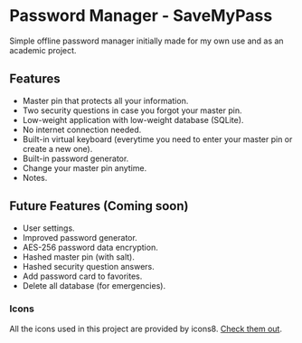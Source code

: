 # Password Manager - SaveMyPass

Simple offline password manager initially made for my own use and as an academic project.

## Features

* Master pin that protects all your information.
* Two security questions in case you forgot your master pin.
* Low-weight application with low-weight database (SQLite).
* No internet connection needed.
* Built-in virtual keyboard (everytime you need to enter your master pin or create a new one).
* Built-in password generator.
* Change your master pin anytime.
* Notes.

## Future Features (Coming soon)

* User settings.
* Improved password generator.
* AES-256 password data encryption.
* Hashed master pin (with salt).
* Hashed security question answers.
* Add password card to favorites.
* Delete all database (for emergencies).

### Icons

All the icons used in this project are provided by icons8.
[Check them out](https://icons8.com).